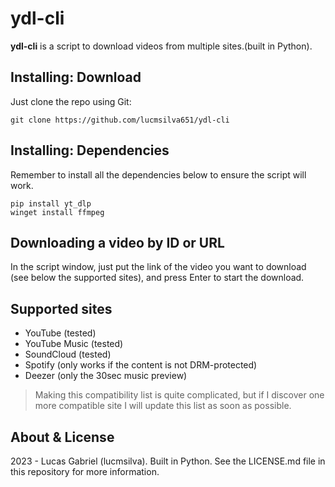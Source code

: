 # ydl-cli
**ydl-cli** is a script to download videos from multiple sites.(built in Python).
 
## Installing: Download
Just clone the repo using Git:
```
git clone https://github.com/lucmsilva651/ydl-cli
```

## Installing: Dependencies
Remember to install all the dependencies below to ensure the script will work.
```
pip install yt_dlp
winget install ffmpeg
```

## Downloading a video by ID or URL
In the script window, just put the link of the video you want to download (see below the supported sites), and press Enter to start the download.

## Supported sites
- YouTube (tested)
- YouTube Music (tested)
- SoundCloud (tested)
- Spotify (only works if the content is not DRM-protected)
- Deezer (only the 30sec music preview)
> Making this compatibility list is quite complicated, but if I discover one more compatible site I will update this list as soon as possible.

## About & License
2023 - Lucas Gabriel (lucmsilva). Built in Python.
See the LICENSE.md file in this repository for more information.